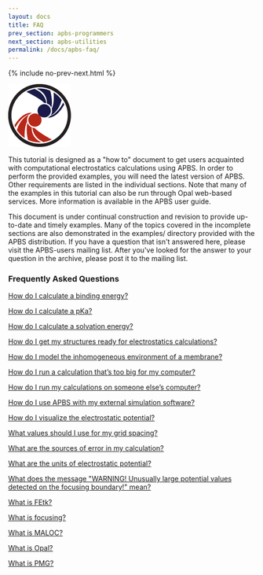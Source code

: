 ```yaml
---
layout: docs
title: FAQ
prev_section: apbs-programmers
next_section: apbs-utilities
permalink: /docs/apbs-faq/
---
```


<script type="text/javascript" language="JavaScript"><!--
function HideContent(d) {
document.getElementById(d).style.display = "none";
}
function ShowContent(d) {
document.getElementById(d).style.display = "block";
}
function ReverseDisplay(d) {
if(document.getElementById(d).style.display == "none") { document.getElementById(d).style.display = "block"; }
else { document.getElementById(d).style.display = "none"; }
}
//--></script>

{% include no-prev-next.html %}

<img src="/images/apbs-icons/APBS_128_v2.png" class="apbs-icon" />


This tutorial is designed as a "how to" document to get users acquainted with computational electrostatics calculations using APBS. In order to perform the provided examples, you will need the latest version of APBS. Other requirements are listed in the individual sections.
Note that many of the examples in this tutorial can also be run through Opal web-based services. More information is available in the APBS user guide.

This document is under continual construction and revision to provide up-to-date and timely examples. Many of the topics covered in the incomplete sections are also demonstrated in the examples/ directory provided with the APBS distribution.  If you have a question that isn't answered here, please visit the APBS-users mailing list. After you've looked for the answer to your question in the archive, please post it to the mailing list.

<h3>Frequently Asked Questions</h3>


<a href="javascript:ReverseDisplay('How do I calculate a binding energy?')">How do I calculate a binding energy?</a>

<div id="How do I calculate a binding energy?" style="display:none;">

This topic is discussed in detail in the <a href="{{site.baseurl}}/examples/binding_energies/">Binding energies</a> section.

<hr />

</div>


<a href="javascript:ReverseDisplay('How do I calculate a pKa?')">How do I calculate a pKa?</a>

<div id="How do I calculate a pKa?" style="display:none;">

Please see the <a href="{{site.baseurl}}/examples/pKa_Calculations/">pKa calculations</a> section.

<hr />

</div>


<a href="javascript:ReverseDisplay('How do I calculate a solvation energy?')">How do I calculate a solvation energy?</a>

<div id="How do I calculate a solvation energy?" style="display:none;">

<p>APBS provides force calculations for both polar and nonpolar solvation following the same procedures used in the "<a href="{{site.baseurl}}/apbs/frequently-asked-questions/how-do-i-calculate-a-solvation-energy">How do I calculate a solvation energy?</a>" section. In general, forces can be obtained by modifying input files used for solvation energy calculations to include calcforce total (for total forces on the entire solute) or calcforce comps to obtain detailed force information for each atom. See the polar <a href="{{site.baseurl}}/apbs/user-guide/running-apbs/input-files/elec-input-file-section/elec-keywords/cac">calcforce</a> and apolar <a href="{{site.baseurl}}/apbs/user-guide/running-apbs/input-files/apolar-input-file-section/apolar-keywords/calcforce">calcforce</a> documentation.  For polar solvation forces, it is important to note that, like solvation energy calculations, "self-interaction" terms must be removed. </p>


<hr />

</div>


<a href="javascript:ReverseDisplay('How do I get my structures ready for electrostatics calculations?')">How do I get my structures ready for electrostatics calculations?</a>

<div id="How do I get my structures ready for electrostatics calculations?" style="display:none;">

<p>In order to perform electrostatics calculations on your biomolecular structure of interest, you need to provide atomic charge and radius information to APBS. Charges are used to form the biomolecular charge distribution for the Poisson-Boltzmann (PB) equation while the radii are used to construct the dielectric and ionic accessibility functions. This charge and radius information can be provided to APBS in a few different formats which are described in more detail below. The section "Biomolecular structure formats" describes these formats in more detail.</p>

<h3>PQR format</h3>

<p>The PQR format provides a very simple way to include parameter information by by replacing the occupancy and temperature columns of a PDB-format structure file with charge ("Q") and radius ("R") information. Unfortunately, the simplicity of this format also limits its extensibility: it can be very difficult to add new atom types and parameters in a generic format without the use of external software such as PDB2PQR. The XML parameter format described below is much easier to modify.</p>

<h3>XML format</h3>

<p>The XML structure format provides a somewhat more complicated format for including parameter information with increased flexibility in formatting, extension, and other modifications. As in the PQR format, atom coordinates are supplemented with charge and radius information. Please see the APBS user guide for complete format specifications.</p>

<h3>Generating PQR files from PDB files (PDB2PQR)</h3>


<p>The PDB2PQR web service and software will convert most PDB files into PQR format with some caveats.  Although PDB2PQR can fix some missing heavy atoms in sidechains, it does not currently have the (nontrivial) capability to model in large regions of missing backbone and sidechain coordinates. Be patient and make certain that the job you submitted to the PDB2PQR website has finished and you have downloaded the resulting PQR file correctly. It usually takes less than 10 minutes for the job to finish.</p>

<p>PDB2PQR will also perform hydrogen bond optimization, sidechain rotamer search, limited titration state assignment, ligand parameterization, and APBS input file preparation. Please see the PDB2PQR website for more details.
As mentioned above, PDB2PQR is discussed in more detailed on the PDB2PQR homepage. Therefore, we will review the minimal steps required to produce a PQR file from a PDB file here. To begin, choose a server from <a href="{{site.baseurl}}/docs/downloads/'>Downloads and web servers</a></p>

<h5>Choose the PDB file to convert</h5>

<p>Start by choosing a PDB file to process. Either enter the 4-character PDB ID into PDB2PQR or accession number (e.g., 1FAS, 1MAH, 1LYS, etc.) or upload your own PDB file. Note that, if you choose to enter a 4-character PDB ID, PDB2PQR will process all recognizable chains of PDB file as it was deposited in the PDB (e.g., not the biological unit, any related transformations, etc.).</p>

<h5>Pick a forcefield</h5>

<p>For most applications, the choice is easy: PARSE. This forcefield has been optimized for implicit solvent calculation and is probably the best choice for visualization of protein electrostatics and many common types of energetic calculations for proteins. However, AMBER and CHARMM may be more appropriate if you are attempting to compare directly to simulations performed with those force fields, require nucleic acid support, are simulating ligands parameterized with those force fields, etc.</p>

<p>It is also possible to upload a user-defined forcefield (e.g., to define radii and charges for ligands or unusual residues). Please see the <a href="{{site.baseurl}}/docs/pdb2pqr-programmers/">PDB2PQR documentation</a> for more information.</p>

<h5>Output naming scheme</h5>

<p>This is largely irrelevant to electrostatics calculations but may be important for visualization. When in doubt, choose the "Internal naming scheme" which attempts to conform to IUPAC standards.</p>

<h5>Other options</h5>

<p>These options fall into two categories: how to build missing atoms (including hydrogens) onto the structure and additional output configuration. Please see the PDB2PQR User Guide for more details.</p>


<hr />

</div>

<a href="javascript:ReverseDisplay('How do I model the inhomogeneous environment of a membrane?')">How do I model the inhomogeneous environment of a membrane?</a>

<div id="How do I model the inhomogeneous environment of a membrane?" style="display:none;">

Please see <a href="{{site.baseurl}}/examples/potentials_of_mean_force/">The polar solvation potential of mean force for a helix in a dielectric slab membrane</a> and <a href="http://en.wikiversity.org/wiki/Poisson%E2%80%93Boltzmann_profile_for_an_ion_channel">Poisson–Boltzmann profile for an ion channel</a> for more information.

<hr />

</div>

<a href="javascript:ReverseDisplay('How do I run a calculation that’s too big for my computer?')">How do I run a calculation that’s too big for my computer?</a>

<div id="How do I run a calculation that’s too big for my computer?" style="display:none;">

Please see the discussion in the <a href="{{site.baseurl}}/examples/parallel_execution_for_large_problems/">Parallel execution for large problems</a> section.

<hr />

</div>



<a href="javascript:ReverseDisplay('How do I run my calculations on someone else’s computer?')">How do I run my calculations on someone else’s computer?</a>

<div id="How do I run my calculations on someone else’s computer?" style="display:none;">

<p>There are many cases where it is inconvenient to run calculations on your own computer: your calculation may require more resources (memory, etc.) than available on your system, you may have many calculations to run, etc. There are two primary mechanisms for running APBS on external resources: the <a href="{{site.baseurl}}/docs/usage/">APBS Opal client</a> and the <a href="{{site.baseurl}}/examples/running_apbs_through_pdb2pqr_web_portal/">PDB2PQR web interface</a>.</p>

<hr />

</div>

<a href="javascript:ReverseDisplay('How do I use APBS with my external simulation software?')">How do I use APBS with my external simulation software?</a>

<div id="How do I use APBS with my external simulation software?" style="display:none;">

<p>Robert Konecny (McCammon group) has developed the <a href="http://mccammon.ucsd.edu/iapbs/">iAPBS package</a> which provides a C/C++/FORTRAN interface to APBS for use with AMBER, NAMD, and CHARMM. More information is available from the <a href="http://mccammon.ucsd.edu/iapbs/">iAPBS homepage</a>.</p>


<p>APBS also links against developmental versions of the TINKER software package. Public versions of TINKER with APBS support should be available soon from http://dasher.wustl.edu/tinker/.</p>

<hr />

</div>


<a href="javascript:ReverseDisplay('How do I visualize the electrostatic potential?')">How do I visualize the electrostatic potential?</a>

<div id="How do I visualize the electrostatic potential?" style="display:none;">

<p>As <a href="{{site.baseurl}}/docs/apbs-others/">outlined in the user guide</a>, there are many different ways to visualize the electrostatic potential as calculated by APBS.  We provide <a href="{{site.baseurl}}/docs/visualizing-results/">detailed examples</a> for several ways to both calculate and visualize the potential in the same setting.</p>

<hr />

</div>

<a href="javascript:ReverseDisplay('What values should I use for my grid spacing?')">What values should I use for my grid spacing?</a>

<div id="What values should I use for my grid spacing?" style="display:none;">

<p>It is recommended to use the same grid for all three calculations: ligand, protein, and ligand-protein complex, and to use the grid settings for the ligand-protein complex for all calculations.</p>
<p>Energies are often very sensitive to grid parameters, thus it is best to use the largest possible grid lengths with the smallest possible grid spacing for your calculations. We usually recommend grid spacings of 0.5 Angstroms or smaller.</p>

<hr />

</div>


<a href="javascript:ReverseDisplay('What are the sources of error in my calculation?')">What are the sources of error in my calculation?</a>

<div id="What are the sources of error in my calculation?" style="display:none;">

<h3>Model error</h3>

<p>When performing solvation calculations using APBS, it is important to keep in mind that you are using an approximate model for solvation. Therefore, your answers may contain errors related to approximations in the model. Many review articles have covered the nature of these approximations (see bibliography), we will stress the highlights below.</p>

<h5>Linear dielectric response</h5>

<p>The Poisson-Boltzmann equation models the solvent as a dielectric continuum that responds linearly to all applied fields. In particular, under this model, very strong fields can induce unrealistically strong polarization in the dielectric media representing the solvent and/or the solute interior. However, molecular solvents or solutes cannot support an infinite amount of polarization: they are limited by their density, their finite dipole moments, and their finite degree of electronic polarizability. Therefore, the continuum model assumption of linear dielectric response can break down in situations with strong electric fields; e.g., around nucleic acids or very highly-charged proteins.</p>

<h5>Local dielectric response</h5>

<p>The Poisson-Boltzmann equation models the solvent as a dielectric continuum that also responds locally to all applied fields. In other words, under this model, the local polarization at a point x is only dependent on the field at point x. However, molecular solvents and solutes clearly don't obey this assumption: the variety of covalent, steric, and other non-bonded intra- and inter-molecular interactions ensures that the polarization at point x is dependent on solute-field interactions in a non-vanishing neighborhood around x. One way to limit the impact of this flawed assumption, is to model solute response as "explicitly" as possible in your continuum electrostatics problems. In other words, rather than relying upon the continuum model to reproduce conformational relaxation or response in your solute, model such response in detail through molecular simulations or other conformational sampling.</p>

<h5>Ambiguity of dielectric interfaces and coefficient values</h5>

<p>Violation of the assumptions of linear and local dielectric response in real molecular systems leads to serious ambiguity in the definition of the dielectric coefficient in the Poisson-Boltzmann equation. In particular, while the values for bulk solvent (i.e., far away from the solute) response are well-defined, all other values of the dielectric coefficient are ambiguous. In general, continuum models assume a constant low-dielectric value inside the solute and the bulk solvent value outside the solute. This assumption creates tremendous sensitivity of calculation results on the placement of the dielectric interface (usually determined by solute atomic radii) and the specific value of the internal solute dielectric. In general, errors arising from this assumption can be minimized by using internal dielectric values that are consistent with the solute atomic radii parameterization.</p>

<h5>No specific ion-solvent or ion-solute interactions</h5>

<p>Most Poisson-Boltzmann models assume that ions do not interact directly with the solvent: they are charges embedded in the same dielectric material as the bulk solvent. This assumption implies that ions experience no "desolvation" penalty as they interact with the solute surface. Additionally, most Poisson-Boltzmann models assume that ions interaction with the solute only through electrostatic and hard-sphere steric potentials. However, this assumption neglects some of the subtlety of ion-protein interactions; in particular, dispersive interactions that can possibly lead to some degree of ion specificity.</p>

<h5>Mean field ion behavior</h5>

<p>Finally, the Poisson-Boltzmann model is a "mean field" description of ionic solutions. This means that ions only experience the average influence of other ions in the system; the model neglects fluctuations in the ionic atmosphere and correlations between the ions in solution. Such correlations and fluctuations can be very important at high ionic charge densities; e.g., for multivalent ions, high ion concentrations, or the high-density ionic regions near highly-charged biomolecules.</p>

<h3>Structure-based errors</h3>

<p>Electrostatics calculations can be very sensitive to errors in the structure, including:
<ul>
<li>Misplaced atoms or sidechains</li>
<li>Missing regions of biomolecular structure</li>
<li>Incorrect titration state assignments</li>
</ul>
Of these errors, incorrect titration states are the most common and, often, the most problematic. The software package PDB2PQR was created to minimize all of the above problems and we recommend its use to "pre-process" structures before electrostatics calculations.</p>

<h3>Parameter set errors</h3>

Under construction

<h3>Discretization error</h3>

<p>The Poisson-Boltzmann partial differential equation must be discretized in order to be solved on a computer. APBS discretizes the equation in spacing by evaluating the problem coefficients and solving for the electrostatic potential on a set of grid (finite difference) or mesh (finite element) points. However, this discretization is an approximation to the actual, continuously-specified problem coefficients. Coarser discretization of coefficients and the solution reduce the overall accuracy and introduce errors into the final potential and calculated energies.</p>

<p>It is very important to evaluate the sensitivity of your calculated energies to the grid spacings and lengths. In general, it is a good idea to scan a range of grid spacings and lengths before starting a problem and choose the largest problem domain with the smallest grid spacing that gives consistent results (e.g., results that don't change as you further reduce the grid spacing).</p>

<h3>Solver and round-off error</h3>

<p>APBS uses iterative solvers to solve the nonlinear algebraic equations resulting from the discretized Poisson-Boltzmann equation. In particular, we use the Holst group PMG software to solve equations resulting from finite difference discretizations of the PB equation and the Holst group MC software to solve equations resulting from finite element discretizations of the PB equation.</p>

<p>Iterative solvers obtain solutions to algebraic equations which are accurate within a specified error tolerance. Current versions of APBS use a fixed error tolerance of 10-6 which implies approximately 1 part per million root-mean-squared error in calculated potentials. Such error tolerances have been empirically observed to give good accuracy in the calculated energies obtained with APBS. Future versions of APBS will provide user control for error tolerance.</p>

<p>However, it is important to note that the error in potential does not necessarily directly relate to the error in the energies calculated by APBS. In particular, most meaningful energies are calculated as differences between energies from several calculations. While the accuracy of each separate energy can be related to the solver error tolerance, the energy difference can only be loosely bounded by the error tolerance.</p>

<p>This issue is illustrated in the protein kinase ligand binding example provided with APBS as pka-lig and analyzed below. This example demonstrates that, while the errors for each calculation remain small, the overall error in the computed energy can be very large; particularly when two different methods are compared.</p>

<div><div class="sites-embed-align-left-wrapping-off"><div class="sites-embed-border-on sites-embed sites-embed-full-width" style="width:100%;"><h4 class="sites-embed-title">APBS 1.2 pka-lig error sensitivity</h4><div class="sites-embed-object-title" style="display:none;">APBS 1.2 pka-lig error sensitivity</div><div class="sites-embed-content sites-embed-type-spreadsheet"><iframe src="https://spreadsheets.google.com/spreadsheet/loadredirect?chrome=false&amp;key=0Asy1jmCqCrVxdGdrQUU2cFhUdS1WaHlZVUxpbk1LZ3c&amp;output=html&amp;pubredirect=true&amp;widget=true" width="100%" height="600" title="APBS 1.2 pka-lig error sensitivity" frameborder="0" id="1799863917"></iframe></div></div></div><br /></div>

<hr />

</div>


<a href="javascript:ReverseDisplay('What are the units of electrostatic potential?')">What are the units of electrostatic potential?</a>

<div id="What are the units of electrostatic potential?" style="display:none;">

APBS writes out the electrostatic potential in dimensionless units of kb T ec-1 where

* kb is Boltzmann's constant:  1.3806504 × 10−23 J K-1
* T is the temperature of your calculation in K
* ec is the charge of an electron:  1.60217646 × 10-19 C

As an example, if you ran your calculation at 300 K, then the potential would be written out as multiples of

<p> kb T ec-1 = (1.3806504 × 10−23 J K-1) × (300 K) × (1.60217646 × 10-19 C)-1</p>
<p> = (4.1419512 × 10-21 J) × (6.241509752 × 1018 C-1)</p>
<p>    = 2.585202 × 10-2 J C-1</p>
<p>  = 25.85202 mV</p>

<hr />

</div>

<a href="javascript:ReverseDisplay('What does the message WARNING! Unusually large potential values detected on the focusing boundary! mean?')">What does the message "WARNING! Unusually large potential values detected on the focusing boundary!" mean?</a>

<div id="What does the message WARNING! Unusually large potential values detected on the focusing boundary! mean?" style="display:none;">

<p>During focusing calculations, you may encounter the message "WARNING! Unusually large potential values detected on the focusing boundary!" for some highly charged systems based on location of the focusing boundary.</p>

<p>First, you should determine if you received any other warning or error messages as part of this calculation, particularly those referring to exceeded number of iterations or error tolerance (etol). If such messages are received, please contact the developers for support.</p>

<p>Next, you should check if the calculation converged to a reasonable answer. In particular, you should check sensitivity to the grid spacing by making small changes to the grid lengths (via the fglen parameter) and see if the changes in energies are correspondingly small. If so, then this warning can be safely ignored. If not, please contact the developers for support.</p>

<hr />

</div>

<a href="javascript:ReverseDisplay('What is FEtk?')">What is FEtk?</a>

<div id="What is FEtk?" style="display:none;">

FEtk is an adaptive multilevel finite element library developed by Michael Holst and used for the finite element features in APBS.  More information, as well as downloadable files, can be found <a href = "http://www.fetk.org">here</a>.


<hr />

</div>

<a href="javascript:ReverseDisplay('What is focusing?')">What is focusing?</a>

<div id="What is focusing?" style="display:none;">

<p>This is a method for solving the Poisson-Boltzmann equation in a finite difference setting. Some of the earliest references to this method are from Gilson and Honig (Gilson MK and Honig BH, Calculation of electrostatic potentials in an enzyme active site. Nature, 1987. 330(6143): p. 84-6.). The method starts by solving the equation on a coarse grid (i.e., few grid points) with large dimensions (i.e., grid lengths). The solution on this coarse grid is then used to set the Dirichlet boundary condition values for a smaller problem domain -- and therefore a finer grid -- surrounding the region of interest. The finer grid spacing in the smaller problem domain often provides greater accuracy in the solution.</p>

<p>This technique has been used to cover multiple regions of a large problem domain in the parallel focusing method.</p>

<hr />

</div>

<a href="javascript:ReverseDisplay('What is MALOC?')">What is MALOC?</a>

<div id="What is MALOC?" style="display:none;">

<p>MALOC is the hardware abstraction developed by Michael Holst and used by APBS to provide portability across platforms. More information can be found <a href = "http://www.fetk.org/codes/maloc/index.html">here</a></p>

<hr />

</div>

<a href="javascript:ReverseDisplay('What is Opal?')">What is Opal?</a>

<div id="What is Opal?" style="display:none;">

<p>Opal is a web services toolkit developed by the NBCR and researchers at the San Diego Supercomputer Center. This software enables remote execution of APBS or PDB2PQR to reduce local system loads or run calculations that are too large for local resources. More information can be found <a href="http://nbcr-222.ucsd.edu/opal2/dashboard">here</a></p>

<hr />

</div>

<a href="javascript:ReverseDisplay('What is PMG?')">What is PMG?</a>

<div id="What is PMG?" style="display:none;">

<p>PMG is a multigrid library developed by Michael Holst. More information can be found <a href="http://www.fetk.org/codes/pmg/index.html">here</a></p>

<hr />

</div>





